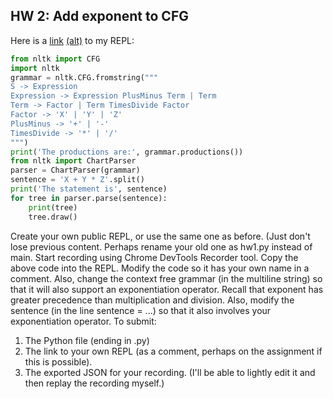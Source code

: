 ## HW 2: Add exponent to CFG

Here is a [link](https://replit.com/@JoshuaWaxman/DroopyAggressiveCharactermapping#main.py) [(alt)](https://github.com/iakil/CSCI316_Principles-of-Programming-Languages/tree/main/ClassCode/DroopyAggressiveCharactermapping/main.py) to my REPL:

```python
from nltk import CFG
import nltk
grammar = nltk.CFG.fromstring("""
S -> Expression
Expression -> Expression PlusMinus Term | Term
Term -> Factor | Term TimesDivide Factor
Factor -> 'X' | 'Y' | 'Z'                              
PlusMinus -> '+' | '-'
TimesDivide -> '*' | '/'                  
""")
print('The productions are:', grammar.productions())
from nltk import ChartParser
parser = ChartParser(grammar)
sentence = 'X + Y * Z'.split()
print('The statement is', sentence)
for tree in parser.parse(sentence):
    print(tree)
    tree.draw()
```

Create your own public REPL, or use the same one as before. (Just don't lose previous content. Perhaps rename your old one as hw1.py instead of main. Start recording using Chrome DevTools Recorder tool. Copy the above code into the REPL.
Modify the code so it has your own name in a comment. Also, change the context free grammar (in the multiline string) so that it will also support an exponentiation operator. Recall that exponent has greater precedence than multiplication and division. Also, modify the sentence (in the line sentence = ...) so that it also involves your exponentiation operator.
To submit:

1) The Python file (ending in .py)
2) The link to your own REPL (as a comment, perhaps on the assignment if this is possible).
3) The exported JSON for your recording. (I'll be able to lightly edit it and then replay the recording myself.)

